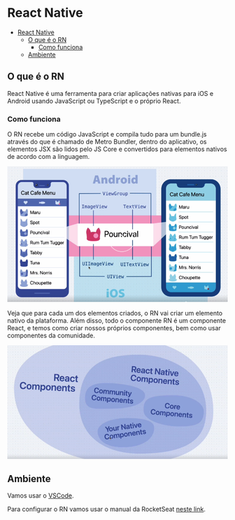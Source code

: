 # React Native

<!-- @import "[TOC]" {cmd="toc" depthFrom=1 depthTo=6 orderedList=false} -->

<!-- code_chunk_output -->

- [React Native](#react-native)
  - [O que é o RN](#o-que-é-o-rn)
    - [Como funciona](#como-funciona)
  - [Ambiente](#ambiente)

<!-- /code_chunk_output -->

## O que é o RN

React Native é uma ferramenta para criar aplicações nativas para iOS e Android usando JavaScript ou TypeScript e o próprio React.

### Como funciona

O RN recebe um código JavaScript e compila tudo para um bundle.js através do que é chamado de Metro Bundler, dentro do aplicativo, os elementos JSX são lidos pelo JS Core e convertidos para elementos nativos de acordo com a linguagem.

![](rn-1.png)

Veja que para cada um dos elementos criados, o RN vai criar um elemento nativo da plataforma. Além disso, todo o componente RN é um componente React, e temos como criar nossos próprios componentes, bem como usar componentes da comunidade.

![](components.png)

## Ambiente

Vamos usar o [VSCode](http://code.visualstudio.com).

Para configurar o RN vamos usar o manual da RocketSeat [neste link](https://react-native.rocketseat.dev/).
